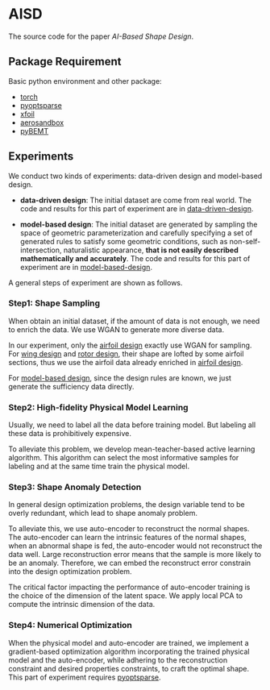 # AISD
The source code for the paper _AI-Based Shape Design_.


## Package Requirement

Basic python environment and other package:

* [torch](https://pytorch.org/)
* [pyoptsparse](https://mdolab-pyoptsparse.readthedocs-hosted.com/en/latest/)
* [xfoil](https://github.com/DARcorporation/xfoil-python/tree/master)
* [aerosandbox](https://github.com/peterdsharpe/AeroSandbox)
* [pyBEMT](https://github.com/kegiljarhus/pyBEMT)

## Experiments

We conduct two kinds of experiments: data-driven design and model-based design.

* **data-driven design**: The initial dataset are come from real world. The code and results
for this part of experiment are in [data-driven-design](data-driven-design).



* **model-based design**: The initial dataset are generated by sampling the space of geometric
parameterization and carefully specifying a set of generated rules to satisfy some geometric conditions, such as non-self-intersection,
naturalistic appearance, **that is not easily described mathematically and accurately**. The code and results
for this part of experiment are in [model-based-design](model-based-design).

A general steps of experiment are shown as follows.

### Step1: Shape Sampling
When obtain an initial dataset, if the amount of data is not enough, we need to
enrich the data. We use WGAN to generate more diverse data. 

In our experiment, only the [airfoil design](data-driven-design/airfoil_design)
exactly use WGAN for sampling. For [wing design](data-driven-design/wing_design) and [rotor design](data-driven-design/rotor_design), their
shape are lofted by some airfoil sections, thus we use the airfoil data already enriched in [airfoil design](data-driven-design/airfoil_design).

For [model-based design](model-based-design), since the design rules are known, we just generate the sufficiency data directly.

### Step2: High-fidelity Physical Model Learning
Usually, we need to label all the data before training model.
But labeling all these data is prohibitively expensive. 

To alleviate this problem, we develop
mean-teacher-based active learning algorithm. This algorithm can select the most informative samples for labeling and
at the same time train the physical model.

### Step3: Shape Anomaly Detection
In general design optimization problems, the design variable tend to be overly redundant,
which lead to shape anomaly problem. 

To alleviate this, we use auto-encoder to reconstruct the normal shapes.
The auto-encoder can learn the intrinsic features of the normal shapes, when an abnormal shape is fed, the auto-encoder
would not reconstruct the data well. Large reconstruction error means that the sample is more likely to be an anomaly.
Therefore, we can embed the reconstruct error constrain into the design optimization problem.

The critical factor impacting the performance of auto-encoder training 
is the choice of the dimension of the latent space. We apply local PCA to compute the intrinsic dimension of the data.


### Step4: Numerical Optimization

When the physical model and auto-encoder are trained, we implement a gradient-based optimization algorithm
incorporating the trained physical model and the auto-encoder, while adhering to the reconstruction constraint and desired
properties constraints, to craft the optimal shape. This part of experiment requires [pyoptsparse](https://mdolab-pyoptsparse.readthedocs-hosted.com/en/latest/).